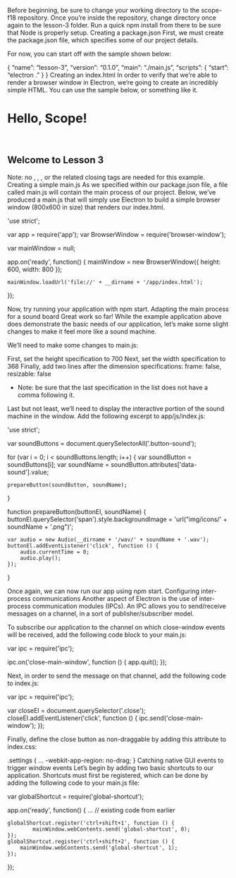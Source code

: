 Before beginning, be sure to change your working directory to the scope-f18 repository.  Once you’re inside the repository, change directory once again to the lesson-3 folder.  Run a quick npm install from there to be sure that Node is properly setup.
Creating a package.json
First, we must create the package.json file, which specifies some of our project details.

For now, you can start off with the sample shown below:

{
	“name”: “lesson-3”,
	“version”: “0.1.0”,
	“main”: “./main.js”,
	“scripts”: {
		“start”: “electron .”
	}
}
Creating an index.html
In order to verify that we’re able to render a browser window in Electron, we’re going to create an incredibly simple HTML.  You can use the sample below, or something like it.

<h1>Hello, Scope!</h1>
<br />
<h2>Welcome to Lesson 3</h2>

Note: no <html>, <head>, <body>, or the related closing tags are needed for this example.
Creating a simple main.js
As we specified within our package.json file, a file called main.js will contain the main process of our project.  Below, we’ve produced a main.js that will simply use Electron to build a simple browser window (800x600 in size) that renders our index.html.

'use strict';

var app = require('app');
var BrowserWindow = require('browser-window');

var mainWindow = null;

app.on('ready', function() {
    mainWindow = new BrowserWindow({
        height: 600,
        width: 800
    });

    mainWindow.loadUrl('file://' + __dirname + '/app/index.html');
});

Now, try running your application with npm start.
Adapting the main process for a sound board
Great work so far!  While the example application above does demonstrate the basic needs of our application, let’s make some slight changes to make it feel more like a sound machine.

We’ll need to make some changes to main.js:

First, set the height specification to 700
Next, set the width specification to 368
Finally, add two lines after the dimension specifications: frame: false,
								       resizable: false

* Note: be sure that the last specification in the list does not have a comma following it.

Last but not least, we’ll need to display the interactive portion of the sound machine in the window.  Add the following excerpt to app/js/index.js:

'use strict';

var soundButtons = document.querySelectorAll('.button-sound');

for (var i = 0; i < soundButtons.length; i++) {
    var soundButton = soundButtons[i];
    var soundName = soundButton.attributes['data-sound'].value;

    prepareButton(soundButton, soundName);
}

function prepareButton(buttonEl, soundName) {
    buttonEl.querySelector('span').style.backgroundImage = 'url("img/icons/' + soundName + '.png")';

    var audio = new Audio(__dirname + '/wav/' + soundName + '.wav');
    buttonEl.addEventListener('click', function () {
        audio.currentTime = 0;
        audio.play();
    });
}

Once again, we can now run our app using npm start.
Configuring inter-process communications
Another aspect of Electron is the use of inter-process communication modules (IPCs).  An IPC allows you to send/receive messages on a channel, in a sort of publisher/subscriber model.

To subscribe our application to the channel on which close-window events will be received, add the following code block to your main.js:

var ipc = require('ipc');

ipc.on('close-main-window', function () {
    app.quit();
});

Next, in order to send the message on that channel, add the following code to index.js:

var ipc = require('ipc');

var closeEl = document.querySelector('.close');
closeEl.addEventListener('click', function () {
    ipc.send('close-main-window');
});

Finally, define the close button as non-draggable by adding this attribute to index.css:

.settings {
    ...
    -webkit-app-region: no-drag;
}
Catching native GUI events to trigger window events
Let’s begin by adding two basic shortcuts to our application.  Shortcuts must first be registered, which can be done by adding the following code to your main.js file:


var globalShortcut = require('global-shortcut');

app.on('ready', function() {
    ... // existing code from earlier

    globalShortcut.register('ctrl+shift+1', function () {
            mainWindow.webContents.send('global-shortcut', 0);
    });
    globalShortcut.register('ctrl+shift+2', function () {
        mainWindow.webContents.send('global-shortcut', 1);
    });
});
